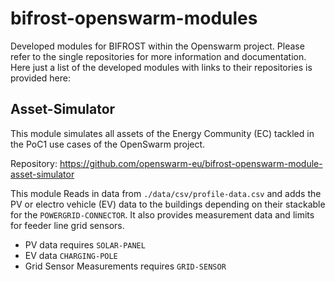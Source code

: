 # bifrost-openswarm-modules
Developed modules for BIFROST within the Openswarm project.
Please refer to the single repositories for more information and documentation. Here just a list of the developed modules with links to their repositories is provided here:

## Asset-Simulator
This module simulates all assets of the Energy Community (EC) tackled in the PoC1 use cases of the OpenSwarm project.

Repository: https://github.com/openswarm-eu/bifrost-openswarm-module-asset-simulator

This module Reads in data from `./data/csv/profile-data.csv` and adds the PV or electro vehicle (EV) data to the buildings depending on their stackable for the `POWERGRID-CONNECTOR`. It also provides measurement data and limits for feeder line grid sensors.
  - PV data requires `SOLAR-PANEL`
  - EV data `CHARGING-POLE`
  - Grid Sensor Measurements requires `GRID-SENSOR`
